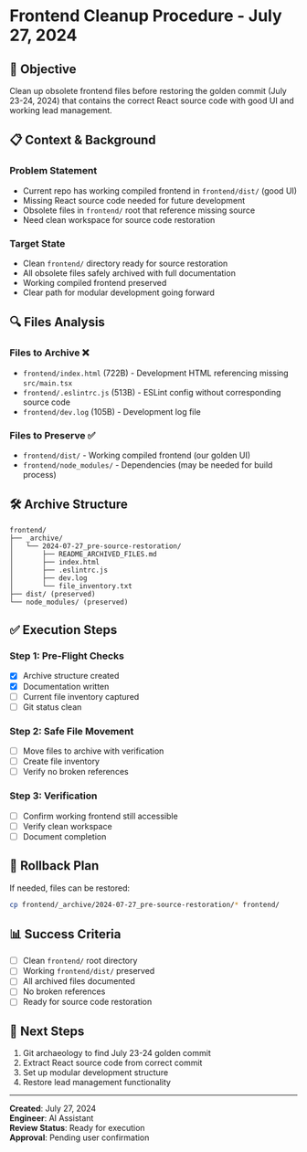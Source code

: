 # Frontend Cleanup Procedure - July 27, 2024

## 🎯 **Objective**
Clean up obsolete frontend files before restoring the golden commit (July 23-24, 2024) that contains the correct React source code with good UI and working lead management.

## 📋 **Context & Background**

### **Problem Statement**
- Current repo has working compiled frontend in `frontend/dist/` (good UI)
- Missing React source code needed for future development
- Obsolete files in `frontend/` root that reference missing source
- Need clean workspace for source code restoration

### **Target State**
- Clean `frontend/` directory ready for source restoration
- All obsolete files safely archived with full documentation
- Working compiled frontend preserved
- Clear path for modular development going forward

## 🔍 **Files Analysis**

### **Files to Archive** ❌
- `frontend/index.html` (722B) - Development HTML referencing missing `src/main.tsx`
- `frontend/.eslintrc.js` (513B) - ESLint config without corresponding source code
- `frontend/dev.log` (105B) - Development log file

### **Files to Preserve** ✅
- `frontend/dist/` - Working compiled frontend (our golden UI)
- `frontend/node_modules/` - Dependencies (may be needed for build process)

## 🛠️ **Archive Structure**

```
frontend/
├── _archive/
│   └── 2024-07-27_pre-source-restoration/
│       ├── README_ARCHIVED_FILES.md
│       ├── index.html
│       ├── .eslintrc.js
│       ├── dev.log
│       └── file_inventory.txt
├── dist/ (preserved)
└── node_modules/ (preserved)
```

## ✅ **Execution Steps**

### **Step 1: Pre-Flight Checks**
- [x] Archive structure created
- [x] Documentation written
- [ ] Current file inventory captured
- [ ] Git status clean

### **Step 2: Safe File Movement**
- [ ] Move files to archive with verification
- [ ] Create file inventory
- [ ] Verify no broken references

### **Step 3: Verification**
- [ ] Confirm working frontend still accessible
- [ ] Verify clean workspace
- [ ] Document completion

## 🔄 **Rollback Plan**
If needed, files can be restored:
```bash
cp frontend/_archive/2024-07-27_pre-source-restoration/* frontend/
```

## 📊 **Success Criteria**
- [ ] Clean `frontend/` root directory
- [ ] Working `frontend/dist/` preserved
- [ ] All archived files documented
- [ ] No broken references
- [ ] Ready for source code restoration

## 🔗 **Next Steps**
1. Git archaeology to find July 23-24 golden commit
2. Extract React source code from correct commit
3. Set up modular development structure
4. Restore lead management functionality

---
**Created**: July 27, 2024  
**Engineer**: AI Assistant  
**Review Status**: Ready for execution  
**Approval**: Pending user confirmation 